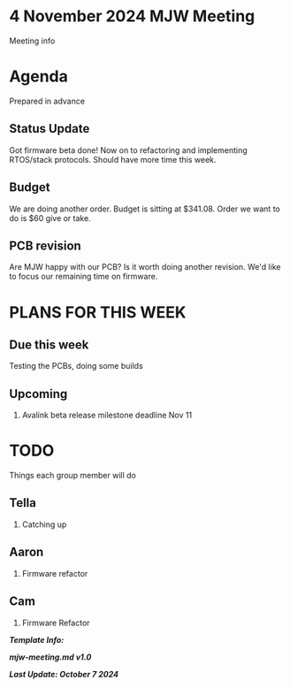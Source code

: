 # 4 November 2024 MJW Meeting

Meeting info

# Agenda

Prepared in advance

## Status Update

Got firmware beta done! Now on to refactoring and implementing RTOS/stack protocols. Should have more time this week.

## Budget

We are doing another order. Budget is sitting at $341.08. Order we want to do is $60 give or take. 

## PCB revision

Are MJW happy with our PCB? Is it worth doing another revision. We'd like to focus our remaining time on firmware.

# PLANS FOR THIS WEEK

## Due this week

Testing the PCBs, doing some builds

## Upcoming

1. Avalink beta release milestone deadline Nov 11

# TODO

Things each group member will do

## Tella

1. Catching up

## Aaron

1. Firmware refactor

## Cam

1. Firmware Refactor

***Template Info:***

***mjw-meeting.md v1.0***

***Last Update: October 7 2024***